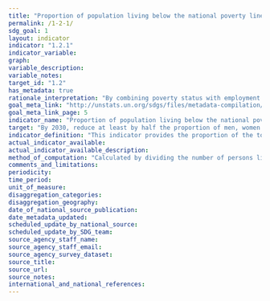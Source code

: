 ```yaml
---
title: "Proportion of population living below the national poverty line, by sex and age"
permalink: /1-2-1/
sdg_goal: 1
layout: indicator
indicator: "1.2.1"
indicator_variable: 
graph: 
variable_description: 
variable_notes: 
target_id: "1.2"
has_metadata: true
rationale_interpretation: "By combining poverty status with employment status, the concept of the working poor is captured, which aims to measure how many workers, despite being in employment, live in poverty"
goal_meta_link: "http://unstats.un.org/sdgs/files/metadata-compilation/Metadata-Goal-1.pdf"
goal_meta_link_page: 5
indicator_name: "Proportion of population living below the national poverty line, by sex and age"
target: "By 2030, reduce at least by half the proportion of men, women and children of all ages living in poverty in all its dimensions according to national definitions."
indicator_definition: "This indicator provides the proportion of the total population and the proportion of the employed population living in households with per-capita consumption or income that is below the national poverty line."
actual_indicator_available: 
actual_indicator_available_description: 
method_of_computation: "Calculated by dividing the number of persons living in households below the poverty line (disaggregated by sex, age and employment status) by the total number of persons (disaggregated by the same sex, age and employment status groups)."
comments_and_limitations: 
periodicity: 
time_period: 
unit_of_measure: 
disaggregation_categories: 
disaggregation_geography: 
date_of_national_source_publication: 
date_metadata_updated: 
scheduled_update_by_national_source: 
scheduled_update_by_SDG_team: 
source_agency_staff_name: 
source_agency_staff_email: 
source_agency_survey_dataset: 
source_title: 
source_url: 
source_notes: 
international_and_national_references: 
---
```


